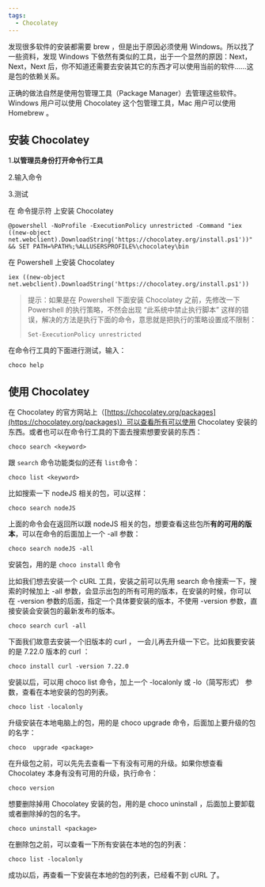 ```yaml
---
tags:
  - Chocolatey
---
```


发现很多软件的安装都需要 brew ，但是出于原因必须使用 Windows。所以找了一些资料，发现 Windows 下依然有类似的工具，出于一个显然的原因：Next，Next，Next 后，你不知道还需要去安装其它的东西才可以使用当前的软件……这是包的依赖关系。

正确的做法自然是使用包管理工具（Package Manager）去管理这些软件。Windows 用户可以使用 Chocolatey 这个包管理工具，Mac 用户可以使用 Homebrew 。

## 安装 Chocolatey

1.**以管理员身份打开命令行工具**

2.输入命令

3.测试

在 命令提示符 上安装 Chocolatey

```
@powershell -NoProfile -ExecutionPolicy unrestricted -Command "iex ((new-object net.webclient).DownloadString('https://chocolatey.org/install.ps1'))" && SET PATH=%PATH%;%ALLUSERSPROFILE%\chocolatey\bin
```

在 Powershell 上安装 Chocolatey

```
iex ((new-object net.webclient).DownloadString('https://chocolatey.org/install.ps1'))
```

> 提示：如果是在 Powershell 下面安装 Chocolatey 之前，先修改一下 Powershell 的执行策略，不然会出现 “此系统中禁止执行脚本” 这样的错误，解决的方法是执行下面的命令，意思就是把执行的策略设置成不限制：
> ```
> Set-ExecutionPolicy unrestricted
> ```

在命令行工具的下面进行测试，输入：

```
choco help
```

## 使用 Chocolatey

在 Chocolatey 的官方网站上（[https://chocolatey.org/packages](https://chocolatey.org/packages)）可以查看所有可以使用 Chocolatey 安装的东西。或者也可以在命令行工具的下面去搜索想要安装的东西：

```
choco search <keyword>
```

跟 `search` 命令功能类似的还有 `list`命令：

```
choco list <keyword>
```

比如搜索一下 nodeJS 相关的包，可以这样：

```
choco search nodeJS
```

上面的命令会在返回所以跟 nodeJS 相关的包，想要查看这些包所**有的可用的版本**，可以在命令的后面加上一个 -all 参数：

```
choco search nodeJS -all
```

[1]: https://ninghao.net/blog/2071	"路径（二）：更好的安装软件的方法"

安装包，用的是 `choco install` 命令

比如我们想去安装一个 cURL 工具，安装之前可以先用 search 命令搜索一下，搜索的时候加上 -all 参数，会显示出包的所有可用的版本，在安装的时候，你可以在 -version 参数的后面，指定一个具体要安装的版本，不使用 -version 参数，直接安装会安装包的最新发布的版本。

```
choco search curl -all
```

下面我们故意去安装一个旧版本的 curl ， 一会儿再去升级一下它。比如我要安装的是 7.22.0 版本的 curl ：

```
choco install curl -version 7.22.0
```

安装以后，可以用 choco list 命令，加上一个 -localonly 或 -lo（简写形式） 参数，查看在本地安装的包的列表。

```
choco list -localonly
```

升级安装在本地电脑上的包，用的是 choco upgrade 命令，后面加上要升级的包的名字：

```
choco  upgrade <package>
```

在升级包之前，可以先先去查看一下有没有可用的升级。如果你想查看 Chocolatey 本身有没有可用的升级，执行命令：

```
choco version
```

想要删除掉用 Chocolatey 安装的包，用的是 choco uninstall ，后面加上要卸载或者删除掉的包的名字。

```
choco uninstall <package>
```

在删除包之前，可以查看一下所有安装在本地的包的列表：

```
choco list -localonly
```

成功以后，再查看一下安装在本地的包的列表，已经看不到 cURL 了。